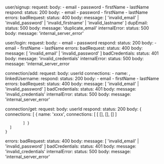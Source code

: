user/signup:
  request:
    body:
      - email
      - password
      - firstName
      - lastName
  respond:
    status: 200
    body:
      - email
      - password
      - firstName
      - lastName
  errors:
    badRequest:
      status: 400
      body:
        message: [ 'invalid_email' | 'invalid_password' | 'invalid_firstname' | 'invalid_lastname' ]
    dupEmail:
      status: 500
      body:
        message: 'duplicate_email'
    internalError:
      status: 500
      body:
        message: 'internal_server_error'

user/login:
  request:
    body:
      - email
      - password
  respond:
    status: 200
    body:
      - email
      - firstName
      - lastName
  errors:
    badRequest:
      status: 400
      body:
        message: [ 'invalid_email' | 'invalid_password' ]
    badCredentials:
      status: 401
      body:
        message: 'invalid_credentials'
    internalError:
      status: 500
      body:
        message: 'internal_server_error

connection/add:
  request:
    body:
      userId
      connections:
        - name: <string>, linkedUsername: <string>
  respond:
    status: 200
    body:
      - email
      - firstName
      - lastName
  errors:
    badRequest:
      status: 400
      body:
        message: [ 'invalid_email' | 'invalid_password' ]
    badCredentials:
      status: 401
      body:
        message: 'invalid_credentials'
    internalError:
      status: 500
      body:
        message: 'internal_server_error'

connection/get:
  request:
    body:
      userId
  respond:
    status: 200
    body: {
      connections: [
        { name: 'xxxx', 
          connections: 
            [
              [
                [], 
                [],
                []
              ]
              
            ] }
      ]
    }
  errors:
    badRequest:
      status: 400
      body:
        message: [ 'invalid_email' | 'invalid_password' ]
    badCredentials:
      status: 401
      body:
        message: 'invalid_credentials'
    internalError:
      status: 500
      body:
        message: 'internal_server_error'
